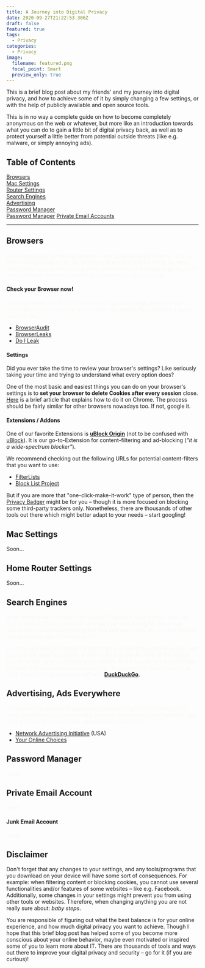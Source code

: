 ```yaml
---
title: A Journey into Digital Privacy
date: 2020-09-27T21:22:53.306Z
draft: false
featured: true
tags:
  - Privacy
categories:
  - Privacy
image:
  filename: featured.png
  focal_point: Smart
  preview_only: true
---
```

This is a brief blog post about my friends' and my journey into digital privacy, and how to achieve some of it by simply changing a few settings, or with the help of publicly available and open source tools.

This is in no way a complete guide on how to become completely anonymous on the web or whatever, but more like an introduction towards what you can do to gain a little bit of digital privacy back, as well as to protect yourself a little better from potential outside threats (like e.g. malware, or simply annoying ads).

## Table of Contents
[Browsers](#browsers)  
[Mac Settings](#mac)  
[Router Settings](#router)  
[Search Engines](#search)  
[Advertising](#ads)  
[Password Manager](#password)  
<a class="nav-link active" href="post/a-journey-into-digital-privacy/#password" data-target="#accomplishments"><span>Password Manager</span></a>
[Private Email Accounts](#emails)  

***

<a name="browsers"/>

## Browsers

<span style="color:#f8f8f2;">Our journey begins with our browser – our gateway to the internet, and our most favorite program by far. We use it every day, but we never (or very rarely) even stop to think about what information our browser is giving to all those different websites we visit (yes, even in incognito mode).</span>

#### Check your Browser now!

<span style="color:#f8f8f2;">There are many online tools out there to figure out what and how much information your browser is giving away, but these URLs might be a good start for you:</span>

* [BrowserAudit](https://browseraudit.com/)
* [BrowserLeaks](https://browserleaks.com/)
* [Do I Leak](https://www.doileak.com/)

#### Settings

Did you ever take the time to review your browser's settings? Like seriously taking your time and trying to understand what every option does?

One of the most basic and easiest things you can do on your browser's settings is to **set your browser to delete Cookies after every session** close. [Here](https://ccm.net/faq/32792-google-chrome-automatically-clear-cookies-after-each-browsing-session) is a brief article that explains how to do it on Chrome. The process should be fairly similar for other browsers nowadays too. If not, google it.

#### Extensions / Addons

One of our favorite Extensions is **[uBlock Origin](https://github.com/gorhill/uBlock)** (not to be confused with [uBlock](https://www.reddit.com/r/ublock/comments/32mos6/ublock_vs_ublock_origin/)). It is our go-to-Extension for content-filtering and ad-blocking (*"it is a wide-spectrum blocker"*).

We recommend checking out the following URLs for potential content-filters that you want to use:

* [FilterLists](https://filterlists.com/)
* [Block List Project](https://blocklist.site/)

But if you are more that "one-click-make-it-work" type of person, then the [Privacy Badger](https://privacybadger.org/) might be for you – though it is more focused on blocking some third-party trackers only. Nonetheless, there are thousands of other tools out there which might better adapt to your needs – start googling!

<a name="mac"/>

## [](https://github.com/DavidJKTofan/davidjktofan.me/blob/master/content/post/_index.md#mac-settings)Mac Settings

Soon...

<a name="router"/>

## [](https://github.com/DavidJKTofan/davidjktofan.me/blob/master/content/post/_index.md#router-settings)Home Router Settings

Soon...

<a name="search"/>

## Search Engines

<span style="color:#f8f8f2;">What better search engine than Google? Google is your friend – you can find almost anything nowadays through that search engine. (However, please don't believe everything you find and see online. Be a critical thinker – even towards this little blog post.)</span>

<span style="color:#f8f8f2;">Even though Google is amazing and helps you find things online quickly and (most of the time) accurately, it still tracks a lot (really a lot) of the things you do online (and sometimes even *offline*). And if you do not want Google knowing that you curiously searched for *"Is watermelon a cucumber?"* at 2am, then you might be better off with</span> **[DuckDuckGo](https://duckduckgo.com/)**.

<a name="ads"/>

## Advertising, Ads Everywhere

<span style="color:#f8f8f2;">Do you want to opt-out of personalized advertising? The following URLs show you which  companies might gather or even already own some of your data and how to opt-out from personalized advertising:</span>

* [Network Advertising Initiative](https://optout.networkadvertising.org/) (USA)
* [Your Online Choices](https://www.youronlinechoices.com/)

<a name="password"/>
<section id="password">

## Password Manager

<span style="color:#f8f8f2;">Soon</span>

<a name="emails"/>
</section>

## Private Email Account

<span style="color:#f8f8f2;">Soon</span>

#### Junk Email Account

<span style="color:#f8f8f2;">Soon</span>

## [](https://github.com/DavidJKTofan/davidjktofan.me/blob/master/content/post/_index.md#router-settings)Disclaimer

Don't forget that any changes to your settings, and any tools/programs that you download on your device will have some sort of consequences. For example: when filtering content or blocking cookies, you cannot use several functionalities and/or features of some websites – like e.g. Facebook. Additionally, some changes in your settings might prevent you from using other tools or websites. Therefore, when changing anything you are not really sure about: *baby steps*.

You are responsible of figuring out what the best balance is for your online experience, and how much digital privacy you want to achieve. Though I hope that this brief blog post has helped some of you become more conscious about your online behavior, maybe even motivated or inspired some of you to learn more about IT. There are thousands of tools and ways out there to improve your digital privacy and security – go for it (if you are curious)!
